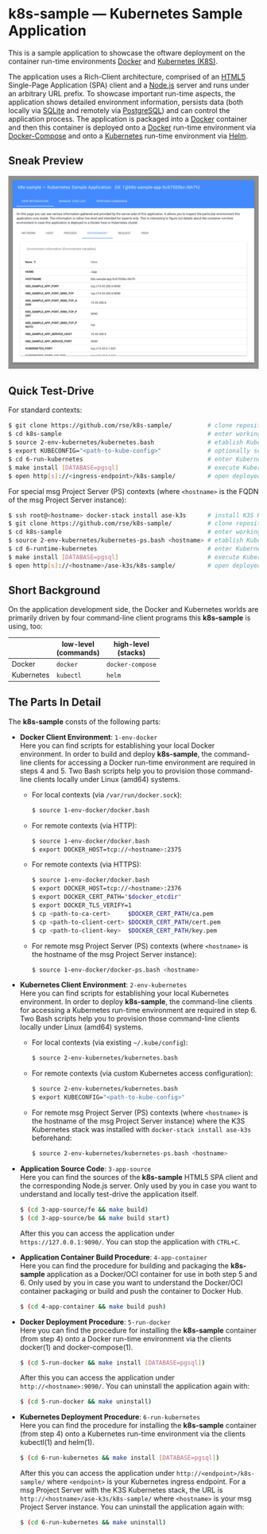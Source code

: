 
k8s-sample &mdash; Kubernetes Sample Application
================================================

This is a sample application to showcase the oftware deployment on the
container run-time environments [Docker](https://www.docker.com/) and
[Kubernetes (K8S)](https://kubernetes.io/).

The application uses a Rich-Client architecture, comprised of an
[HTML5](https://en.wikipedia.org/wiki/HTML5) Single-Page Application
(SPA) client and a [Node.js](https://nodejs.org/) server and runs
under an arbitrary URL prefix. To showcase important run-time
aspects, the application shows detailed environment information,
persists data (both locally via [SQLite](https://www.sqlite.org/)
and remotely via [PostgreSQL](https://www.postgresql.org/)) and can
control the application process. The application is packaged into a
[Docker](https://www.docker.com/) container and then this container
is deployed onto a [Docker](https://www.docker.com/) run-time
environment via [Docker-Compose](https://docs.docker.com/compose/) and
onto a [Kubernetes](https://kubernetes.io/) run-time environment via
[Helm](https://helm.sh/).

Sneak Preview
-------------

![k8s-sample screenshot](screenshot.png)

Quick Test-Drive
----------------

For standard contexts:

```sh
$ git clone https://github.com/rse/k8s-sample/          # clone repository
$ cd k8s-sample                                         # enter working copy
$ source 2-env-kubernetes/kubernetes.bash               # etablish Kubernetes environment
$ export KUBECONFIG="<path-to-kube-config>"             # optionally set path to custom access config
$ cd 6-run-kubernetes                                   # enter Kubernetes deployment procedure
$ make install [DATABASE=pgsql]                         # execute Kubernetes deployment procedure
$ open http[s]://<ingress-endpoint>/k8s-sample/         # open deployed application
```

For special msg Project Server (PS) contexts (where `<hostname>` is the
FQDN of the msg Project Server instance):

```sh
$ ssh root@<hostname> docker-stack install ase-k3s      # install K3S Kubernetes distribution
$ git clone https://github.com/rse/k8s-sample/          # clone repository
$ cd k8s-sample                                         # enter working copy
$ source 2-env-kubernetes/kubernetes-ps.bash <hostname> # etablish Kubernetes environment
$ cd 6-runtime-kubernetes                               # enter Kubernetes deployment procedure
$ make install [DATABASE=pgsql]                         # execute Kubernetes deployment procedure
$ open http[s]://<hostname>/ase-k3s/k8s-sample/         # open deployed application
```

Short Background
----------------

On the application development side, the Docker and Kubernetes worlds
are primarily driven by four command-line client programs this
**k8s-sample** is using, too:

|            | low-level<br/>(commands) | high-level<br/>(stacks) |
|----------- | ------------------------ | ----------------------- |
| Docker     | `docker`                 | `docker-compose`        |
| Kubernetes | `kubectl`                | `helm`                  |

The Parts In Detail
-------------------

The **k8s-sample** consts of the following parts:

- **Docker Client Environment**: `1-env-docker`<br/>
  Here you can find scripts for establishing your local Docker
  environment. In order to build and deploy **k8s-sample**, the
  command-line clients for accessing a Docker run-time environment are
  required in steps 4 and 5. Two Bash scripts help you to provision
  those command-line clients locally under Linux (amd64) systems.

  - For local contexts (via `/var/run/docker.sock`):

    ```sh
    $ source 1-env-docker/docker.bash
    ```

  - For remote contexts (via HTTP):

    ```sh
    $ source 1-env-docker/docker.bash
    $ export DOCKER_HOST=tcp://<hostname>:2375
    ```

  - For remote contexts (via HTTPS):

    ```sh
    $ source 1-env-docker/docker.bash
    $ export DOCKER_HOST=tcp://<hostname>:2376
    $ export DOCKER_CERT_PATH="$docker_etcdir"
    $ export DOCKER_TLS_VERIFY=1
    $ cp <path-to-ca-cert>     $DOCKER_CERT_PATH/ca.pem
    $ cp <path-to-client-cert> $DOCKER_CERT_PATH/cert.pem
    $ cp <path-to-client-key>  $DOCKER_CERT_PATH/key.pem
    ```

  - For remote msg Project Server (PS) contexts (where `<hostname>` is the
    hostname of the msg Project Server instance):

    ```sh
    $ source 1-env-docker/docker-ps.bash <hostname>
    ```

- **Kubernetes Client Environment**: `2-env-kubernetes`<br/>
  Here you can find scripts for establishing your local Kubernetes
  environment. In order to deploy **k8s-sample**, the command-line
  clients for accessing a Kubernetes run-time environment are required
  in step 6. Two Bash scripts help you to provision those command-line
  clients locally under Linux (amd64) systems.

  - For local contexts (via existing `~/.kube/config`):

    ```sh
    $ source 2-env-kubernetes/kubernetes.bash
    ```

  - For remote contexts (via custom Kubernetes access configuration):

    ```sh
    $ source 2-env-kubernetes/kubernetes.bash
    $ export KUBECONFIG="<path-to-kube-config>"
    ```

  - For remote msg Project Server (PS) contexts (where `<hostname>` is the
    hostname of the msg Project Server instance) where the K3S Kubernetes
    stack was installed with `docker-stack install ase-k3s` beforehand:

    ```sh
    $ source 2-env-kubernetes/kubernetes-ps.bash <hostname>
    ```

- **Application Source Code**: `3-app-source`<br/>
  Here you can find the sources of the **k8s-sample** HTML5 SPA client and
  the corresponding Node.js server. Only used by you in case you want
  to understand and locally test-drive the application itself.

  ```sh
  $ (cd 3-app-source/fe && make build)
  $ (cd 3-app-source/be && make build start)
  ```

  After this you can access the application under `https://127.0.0.1:9090/`.
  You can stop the application with `CTRL+C`.

- **Application Container Build Procedure**: `4-app-container`<br/>
  Here you can find the procedure for building and packaging the
  **k8s-sample** application as a Docker/OCI container for use in both
  step 5 and 6. Only used by you in case you want to understand the
  Docker/OCI container packaging or build and push the container to
  Docker Hub.

  ```sh
  $ (cd 4-app-container && make build push)
  ```

- **Docker Deployment Procedure**: `5-run-docker`<br/>
  Here you can find the procedure for installing the **k8s-sample**
  container (from step 4) onto a Docker run-time environment via the
  clients docker(1) and docker-compose(1).

  ```sh
  $ (cd 5-run-docker && make install [DATABASE=pgsql])
  ```

  After this you can access the application under `http://<hostname>:9090/`.
  You can uninstall the application again with:

  ```sh
  $ (cd 5-run-docker && make uninstall)
  ```

- **Kubernetes Deployment Procedure**: `6-run-kubernetes`<br/>
  Here you can find the procedure for installing the **k8s-sample**
  container (from step 4) onto a Kubernetes run-time environment via the
  clients kubectl(1) and helm(1).

  ```sh
  $ (cd 6-run-kubernetes && make install [DATABASE=pgsql])
  ```

  After this you can access the application under `http://<endpoint>/k8s-sample/`
  where `<endpoint>` is your Kubernetes ingress endpoint. For a msg Project Server
  with the K3S Kubernetes stack, the URL is `http://<hostname>/ase-k3s/k8s-sample/`
  where `<hostname>` is your msg Project Server instance.
  You can uninstall the application again with:

  ```sh
  $ (cd 6-run-kubernetes && make uninstall)
  ```

